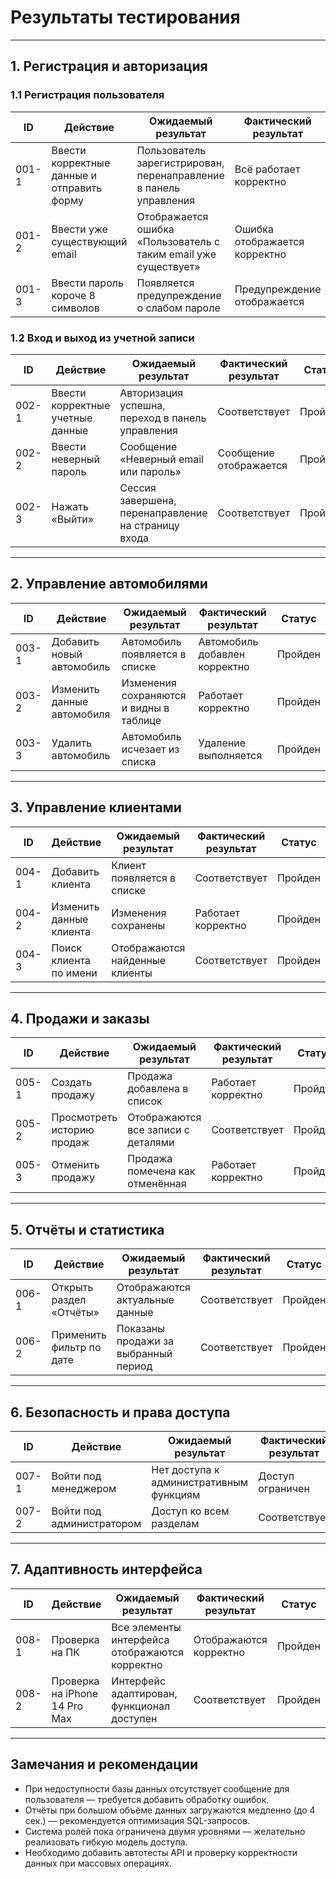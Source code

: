 # Результаты тестирования
---

## 1. Регистрация и авторизация

### 1.1 Регистрация пользователя
| ID | Действие | Ожидаемый результат | Фактический результат | Статус |
|----|-----------|--------------------|------------------------|---------|
| 001-1 | Ввести корректные данные и отправить форму | Пользователь зарегистрирован, перенаправление в панель управления | Всё работает корректно | Пройден |
| 001-2 | Ввести уже существующий email | Отображается ошибка «Пользователь с таким email уже существует» | Ошибка отображается корректно | Пройден |
| 001-3 | Ввести пароль короче 8 символов | Появляется предупреждение о слабом пароле | Предупреждение отображается | Пройден |

### 1.2 Вход и выход из учетной записи
| ID | Действие | Ожидаемый результат | Фактический результат | Статус |
|----|-----------|--------------------|------------------------|---------|
| 002-1 | Ввести корректные учетные данные | Авторизация успешна, переход в панель управления | Соответствует | Пройден |
| 002-2 | Ввести неверный пароль | Сообщение «Неверный email или пароль» | Сообщение отображается | Пройден |
| 002-3 | Нажать «Выйти» | Сессия завершена, перенаправление на страницу входа | Соответствует | Пройден |

---

## 2. Управление автомобилями

| ID | Действие | Ожидаемый результат | Фактический результат | Статус |
|----|-----------|--------------------|------------------------|---------|
| 003-1 | Добавить новый автомобиль | Автомобиль появляется в списке | Автомобиль добавлен корректно | Пройден |
| 003-2 | Изменить данные автомобиля | Изменения сохраняются и видны в таблице | Работает корректно | Пройден |
| 003-3 | Удалить автомобиль | Автомобиль исчезает из списка | Удаление выполняется | Пройден |

---

## 3. Управление клиентами

| ID | Действие | Ожидаемый результат | Фактический результат | Статус |
|----|-----------|--------------------|------------------------|---------|
| 004-1 | Добавить клиента | Клиент появляется в списке | Соответствует | Пройден |
| 004-2 | Изменить данные клиента | Изменения сохранены | Работает корректно | Пройден |
| 004-3 | Поиск клиента по имени | Отображаются найденные клиенты | Соответствует | Пройден |

---

## 4. Продажи и заказы

| ID | Действие | Ожидаемый результат | Фактический результат | Статус |
|----|-----------|--------------------|------------------------|---------|
| 005-1 | Создать продажу | Продажа добавлена в список | Работает корректно | Пройден |
| 005-2 | Просмотреть историю продаж | Отображаются все записи с деталями | Соответствует | Пройден |
| 005-3 | Отменить продажу | Продажа помечена как отменённая | Работает корректно | Пройден |

---

## 5. Отчёты и статистика

| ID | Действие | Ожидаемый результат | Фактический результат | Статус |
|----|-----------|--------------------|------------------------|---------|
| 006-1 | Открыть раздел «Отчёты» | Отображаются актуальные данные | Соответствует | Пройден |
| 006-2 | Применить фильтр по дате | Показаны продажи за выбранный период | Соответствует | Пройден |

---

## 6. Безопасность и права доступа

| ID | Действие | Ожидаемый результат | Фактический результат | Статус |
|----|-----------|--------------------|------------------------|---------|
| 007-1 | Войти под менеджером | Нет доступа к административным функциям | Доступ ограничен | Пройден |
| 007-2 | Войти под администратором | Доступ ко всем разделам | Соответствует | Пройден |

---

## 7. Адаптивность интерфейса

| ID | Действие | Ожидаемый результат | Фактический результат | Статус |
|----|-----------|--------------------|------------------------|---------|
| 008-1 | Проверка на ПК | Все элементы интерфейса отображаются корректно | Отображаются корректно | Пройден |
| 008-2 | Проверка на iPhone 14 Pro Max | Интерфейс адаптирован, функционал доступен | Соответствует | Пройден |

---

## Замечания и рекомендации

* При недоступности базы данных отсутствует сообщение для пользователя — требуется добавить обработку ошибок.  
* Отчёты при большом объёме данных загружаются медленно (до 4 сек.) — рекомендуется оптимизация SQL-запросов.  
* Система ролей пока ограничена двумя уровнями — желательно реализовать гибкую модель доступа.  
* Необходимо добавить автотесты API и проверку корректности данных при массовых операциях.
